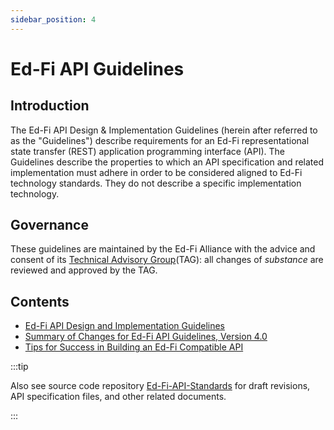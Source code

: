 ```yaml
---
sidebar_position: 4
---
```


# Ed-Fi API Guidelines

## Introduction

The Ed-Fi API Design & Implementation Guidelines (herein after referred to as the "Guidelines") describe requirements for an Ed-Fi representational state transfer (REST) application programming interface (API). The Guidelines describe the properties to which an API specification and related implementation must adhere in order to be considered aligned to Ed-Fi technology standards. They do not describe a specific implementation technology.

## Governance

These guidelines are maintained by the Ed-Fi Alliance with the advice and consent of its [Technical Advisory Group](https://edfi.atlassian.net/wiki/spaces/GOV/pages/20317491/Technical+Advisory+Group)(TAG): all changes of _substance_ are reviewed and approved by the TAG.

## Contents

* [Ed-Fi API Design and Implementation Guidelines](./design-and-implementation-guidelines/readme.md)
* [Summary of Changes for Ed-Fi API Guidelines, Version 4.0](./summary-of-changes-v40.md)
* [Tips for Success in Building an Ed-Fi Compatible API](./tips-for-success.md)

:::tip

Also see source code repository
[Ed-Fi-API-Standards](https://github.com/Ed-Fi-Alliance-OSS/Ed-Fi-API-Standards)
for draft revisions, API specification files, and other related documents.

:::
